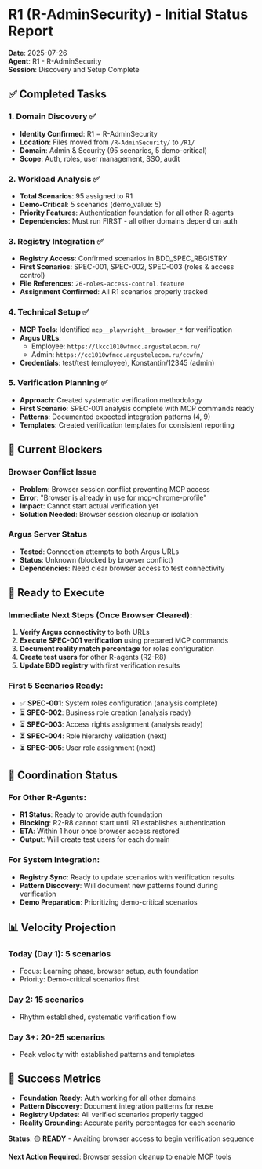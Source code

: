 # R1 (R-AdminSecurity) - Initial Status Report

**Date**: 2025-07-26  
**Agent**: R1 - R-AdminSecurity  
**Session**: Discovery and Setup Complete  

## ✅ **Completed Tasks**

### 1. Domain Discovery ✅
- **Identity Confirmed**: R1 = R-AdminSecurity
- **Location**: Files moved from `/R-AdminSecurity/` to `/R1/`
- **Domain**: Admin & Security (95 scenarios, 5 demo-critical)
- **Scope**: Auth, roles, user management, SSO, audit

### 2. Workload Analysis ✅
- **Total Scenarios**: 95 assigned to R1
- **Demo-Critical**: 5 scenarios (demo_value: 5)
- **Priority Features**: Authentication foundation for all other R-agents
- **Dependencies**: Must run FIRST - all other domains depend on auth

### 3. Registry Integration ✅
- **Registry Access**: Confirmed scenarios in BDD_SPEC_REGISTRY
- **First Scenarios**: SPEC-001, SPEC-002, SPEC-003 (roles & access control)
- **File References**: `26-roles-access-control.feature`
- **Assignment Confirmed**: All R1 scenarios properly tracked

### 4. Technical Setup ✅
- **MCP Tools**: Identified `mcp__playwright__browser_*` for verification
- **Argus URLs**: 
  - Employee: `https://lkcc1010wfmcc.argustelecom.ru/`
  - Admin: `https://cc1010wfmcc.argustelecom.ru/ccwfm/`
- **Credentials**: test/test (employee), Konstantin/12345 (admin)

### 5. Verification Planning ✅
- **Approach**: Created systematic verification methodology
- **First Scenario**: SPEC-001 analysis complete with MCP commands ready
- **Patterns**: Documented expected integration patterns (4, 9)
- **Templates**: Created verification templates for consistent reporting

## 🚨 **Current Blockers**

### Browser Conflict Issue
- **Problem**: Browser session conflict preventing MCP access
- **Error**: "Browser is already in use for mcp-chrome-profile"
- **Impact**: Cannot start actual verification yet
- **Solution Needed**: Browser session cleanup or isolation

### Argus Server Status
- **Tested**: Connection attempts to both Argus URLs
- **Status**: Unknown (blocked by browser conflict)
- **Dependencies**: Need clear browser access to test connectivity

## 🎯 **Ready to Execute**

### Immediate Next Steps (Once Browser Cleared):
1. **Verify Argus connectivity** to both URLs
2. **Execute SPEC-001 verification** using prepared MCP commands
3. **Document reality match percentage** for roles configuration
4. **Create test users** for other R-agents (R2-R8)
5. **Update BDD registry** with first verification results

### First 5 Scenarios Ready:
- ✅ **SPEC-001**: System roles configuration (analysis complete)
- ⏳ **SPEC-002**: Business role creation (analysis ready)
- ⏳ **SPEC-003**: Access rights assignment (analysis ready)
- ⏳ **SPEC-004**: Role hierarchy validation (next)
- ⏳ **SPEC-005**: User role assignment (next)

## 🔄 **Coordination Status**

### For Other R-Agents:
- **R1 Status**: Ready to provide auth foundation
- **Blocking**: R2-R8 cannot start until R1 establishes authentication
- **ETA**: Within 1 hour once browser access restored
- **Output**: Will create test users for each domain

### For System Integration:
- **Registry Sync**: Ready to update scenarios with verification results
- **Pattern Discovery**: Will document new patterns found during verification
- **Demo Preparation**: Prioritizing demo-critical scenarios

## 📊 **Velocity Projection**

### Today (Day 1): 5 scenarios
- Focus: Learning phase, browser setup, auth foundation
- Priority: Demo-critical scenarios first

### Day 2: 15 scenarios  
- Rhythm established, systematic verification flow

### Day 3+: 20-25 scenarios
- Peak velocity with established patterns and templates

## 🎯 **Success Metrics**

- **Foundation Ready**: Auth working for all other domains
- **Pattern Discovery**: Document integration patterns for reuse
- **Registry Updates**: All verified scenarios properly tagged
- **Reality Grounding**: Accurate parity percentages for each scenario

**Status**: 🟡 **READY** - Awaiting browser access to begin verification sequence

**Next Action Required**: Browser session cleanup to enable MCP tools